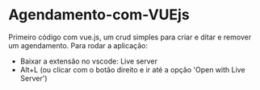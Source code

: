 # Agendamento-com-VUEjs
Primeiro código com vue.js, um crud simples para criar e ditar e remover um agendamento.
Para rodar a aplicação:
  - Baixar a extensão no vscode: Live server
  - Alt+L (ou clicar com o botão direito e ir até a opção 'Open with Live Server')
  
